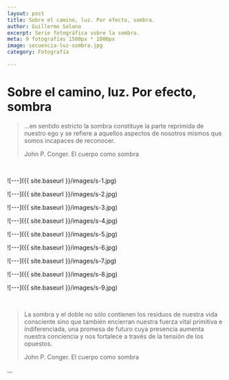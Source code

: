 ```yaml
---
layout: post
title: Sobre el camino, luz. Por efecto, sombra.
author: Guillermo Solano
excerpt: Serie fotográfica sobre la sombra.
meta: 9 fotografías 1500px * 2000px
image: secuencia-luz-sombra.jpg
category: Fotografía

---
```


# Sobre el camino, luz. Por efecto, sombra

>...en sentido estricto la sombra constituye la parte reprimida de nuestro ego y se refiere a aquellos aspectos de nosotros mismos que somos incapaces de reconocer.
>
>John P. Conger. El cuerpo como sombra


<br>


![---]({{ site.baseurl }}/images/s-1.jpg)

![---]({{ site.baseurl }}/images/s-2.jpg)

![---]({{ site.baseurl }}/images/s-3.jpg)

![---]({{ site.baseurl }}/images/s-4.jpg)

![---]({{ site.baseurl }}/images/s-5.jpg)

![---]({{ site.baseurl }}/images/s-6.jpg)

![---]({{ site.baseurl }}/images/s-7.jpg)

![---]({{ site.baseurl }}/images/s-8.jpg)

![---]({{ site.baseurl }}/images/s-9.jpg)

<br>

>La sombra y el doble no sólo contienen los residuos de nuestra vida consciente sino que también encierran nuestra fuerza vital primitiva e indiferenciada, una promesa de futuro cuya presencia aumenta nuestra conciencia y nos fortalece a través de la tensión de los opuestos.
>
>John P. Conger. El cuerpo como sombra

…
